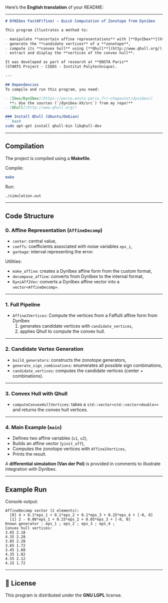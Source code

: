 Here’s the **English translation** of your README:

---

````markdown
# DYNIbex FastAF(fine) — Quick Computation of Zonotope from Dynibex

This program illustrates a method to:

- manipulate **uncertain affine representations** with [**DynIbex**](https://perso.ensta-paris.fr/~chapoutot/dynibex/),  
- generate the **candidate vertices** of a **zonotope**,  
- compute its **convex hull** using [**Qhull**](http://www.qhull.org/),  
- extract and display the **vertices of the convex hull**.  

It was developed as part of research at **ENSTA Paris**  
(STARTS Project - CIEDS - Institut Polytechnique).

---

## Dependencies
To compile and run this program, you need:

- [Ibex/DynIbex](https://perso.ensta-paris.fr/~chapoutot/dynibex/)  
  **⚠️ Use the sources (`/dynibex-XX/src`) from my repo!**  
- [Qhull](http://www.qhull.org/)

### Install Qhull (Ubuntu/Debian)
```bash
sudo apt-get install qhull-bin libqhull-dev
````

---

## Compilation

The project is compiled using a **Makefile**.

Compile:

```bash
make
```

Run:

```bash
./simulation.out
```

---

## Code Structure

### 0. Affine Representation (`AffineDecomp`)

* `center`: central value,
* `coeffs`: coefficients associated with noise variables `eps_i`,
* `garbage`: interval representing the error.

Utilities:

* `make_affine`: creates a DynIbex affine form from the custom format,
* `decompose_affine`: converts from DynIbex to the internal format,
* `DyniAff2Vec`: converts a DynIbex affine vector into a `vector<AffineDecomp>`.

---

### 1. Full Pipeline

* `Affine2Vertices`:
Compute the vertices from a Faffulli affine form from DynIbex
  1. generates candidate vertices with `candidate_vertices`,
  2. applies Qhull to compute the convex hull.

---

### 2. Candidate Vertex Generation

* `build_generators`: constructs the zonotope generators,
* `generate_sign_combinations`: enumerates all possible sign combinations,
* `candidate_vertices`: computes the candidate vertices (center + combinations).

---

### 3. Convex Hull with Qhull

* `computeConvexHullVertices`: takes a `std::vector<std::vector<double>>`
  and returns the convex hull vertices.

---

### 4. Main Example (`main`)

* Defines two affine variables (`x1`, `x2`),
* Builds an affine vector (`yinit_aff`),
* Computes the zonotope vertices with `Affine2Vertices`,
* Prints the result.

A **differential simulation (Van der Pol)** is provided in comments to illustrate integration with DynIbex.

---

## Example Run

Console output:

```
AffineDecomp vector (2 elements):
  [0] 4 + 0.1*eps_1 + 0.1*eps_2 + 0.1*eps_3 + 0.25*eps_4 + [-0, 0]
  [1] 2 - 0.08*eps_1 + 0.15*eps_2 + 0.05*eps_3 + [-0, 0]
Known generator : eps_1 ; eps_2 ; eps_3 ; eps_4 ; 
Convex hull vertices:
3.65 2.18
4.35 2.28
3.85 2.28
3.65 1.72
3.45 1.88
4.35 1.82
4.55 2.12
4.15 1.72
```

---

## 📖 License

This program is distributed under the **GNU LGPL** license.

```
